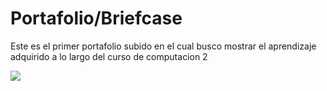 #  Portafolio/Briefcase
Este es el primer portafolio subido en el cual busco mostrar el aprendizaje adquirido a lo largo del curso de computacion 2


<img src="https://2.bp.blogspot.com/-arlOH06zcxM/W4W0_4CpNqI/AAAAAAAAFMw/Ztb10ip5kSI7ljjmXYz0aTYcVSX7tusywCLcBGAs/s1600/diferencia%2Bentre%2Bciencias%2Bde%2Bla%2Bcomputaci%25C3%25B3n%2By%2Btecnolog%25C3%25ADa%2Bde%2Bla%2Binformaci%25C3%25B3n.jpg" /> 
